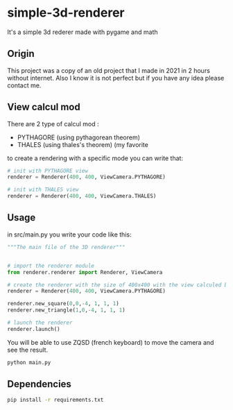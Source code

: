 # simple-3d-renderer
It's a simple 3d rederer made with pygame and math


## Origin

This project was a copy of an old project that I made in 2021 in 2 hours without internet.
Also I know it is not perfect but if you have any idea please contact me.

## View calcul mod

There are 2 type of calcul mod : 
- PYTHAGORE (using pythagorean theorem)
- THALES (using thales's theorem) (my favorite

to create a rendering with a specific mode you can write that:
```python
# init with PYTHAGORE view
renderer = Renderer(400, 400, ViewCamera.PYTHAGORE)

# init with THALES view
renderer = Renderer(400, 400, ViewCamera.THALES)
```

## Usage

in src/main.py you write your code like this:


```python
"""The main file of the 3D renderer"""


# import the renderer module
from renderer.renderer import Renderer, ViewCamera

# create the renderer with the size of 400x400 with the view calculed by PYTHAGORE, you can also chose THALES
renderer = Renderer(400, 400, ViewCamera.PYTHAGORE)

renderer.new_square(0,0,-4, 1, 1, 1)
renderer.new_triangle(1,0,-4, 1, 1, 1)

# launch the renderer
renderer.launch()
```

You will be able to use ZQSD (french keyboard) to move the camera and see the result.


```bash
python main.py
```

## Dependencies


```bash
pip install -r requirements.txt
```
